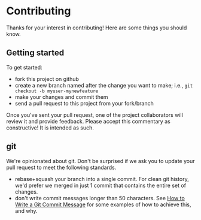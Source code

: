 # Contributing

Thanks for your interest in contributing! Here are some things you should know.

## Getting started

To get started:

- fork this project on github
- create a new branch named after the change you want to make; i.e., `git checkout -b myuser-mynewfeature`
- make your changes and commit them
- send a pull request to this project from your fork/branch

Once you've sent your pull request, one of the project collaborators will review it and provide feedback. Please accept this commentary as constructive! It is intended as such.

## git

We're opinionated about git. Don't be surprised if we ask you to update your pull request to meet the following standards.

- rebase+squash your branch into a single commit. For clean git history, we'd prefer we merged in just 1 commit that contains the entire set of changes.
- don't write commit messages longer than 50 characters. See [How to Write a Git Commit Message](http://chris.beams.io/posts/git-commit/) for some examples of how to achieve this, and why.